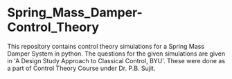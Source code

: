 # Spring_Mass_Damper-Control_Theory

This repository contains control theory simulations for a Spring Mass Damper System in python.
The questions for the given simulations are given in 'A Design Study Approach to Classical Control, BYU'. 
These were done as a part of Control Theory Course under Dr. P.B. Sujit.
